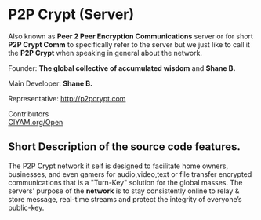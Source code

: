 P2P Crypt (Server)
=========
Also known as **Peer 2 Peer Encryption Communications** server or for short **P2P Crypt Comm** to specifically refer to the server but we just like to call it the **P2P Crypt** when speaking in general about the network.

Founder: **The global collective of accumulated wisdom** and **Shane B.**  

Main Developer: __Shane B.__  

Representative: http://p2pcrypt.com  

Contributors  
[CIYAM.org/Open](http://ciyam.org/open/ "Donator")
  

## Short Description of the source code features.
The P2P Crypt network it self is designed to facilitate home owners, businesses, and even gamers for audio,video,text or file transfer encrypted communications that is a "Turn-Key" solution for the global masses.
The servers' purpose of the __network__ is to stay consistently online to relay & store message, 
real-time streams and protect the integrity of everyone’s public-key.
